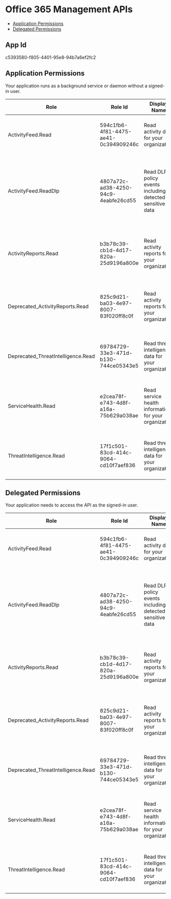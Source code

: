 # Office 365 Management APIs
- [Application Permissions](#application-permissions)
- [Delegated Permissions](#delegated-permissions)

## App Id
c5393580-f805-4401-95e8-94b7a6ef2fc2

## Application Permissions
Your application runs as a background service or daemon without a signed-in user.

| Role | Role Id | Display Name | Description |
|---|---|---|---|
| ActivityFeed.Read | 594c1fb6-4f81-4475-ae41-0c394909246c | Read activity data for your organization | Allows the application to read activity data for your organization. |
| ActivityFeed.ReadDlp | 4807a72c-ad38-4250-94c9-4eabfe26cd55 | Read DLP policy events including detected sensitive data | Allows the application to read DLP policy events, including detected sensitive data, for your organization. |
| ActivityReports.Read | b3b78c39-cb1d-4d17-820a-25d9196a800e | Read activity reports for your organization | Allows the application to read service health information for your organization. |
| Deprecated_ActivityReports.Read | 825c9d21-ba03-4e97-8007-83f020ff8c0f | Read activity reports for your organization | Allows the application to read service health information for your organization. |
| Deprecated_ThreatIntelligence.Read | 69784729-33e3-471d-b130-744ce05343e5 | Read threat intelligence data for your organization | Allows the application to read threat intelligence data for your organization |
| ServiceHealth.Read | e2cea78f-e743-4d8f-a16a-75b629a038ae | Read service health information for your organization | Allows the application to read service health information for your organization. |
| ThreatIntelligence.Read | 17f1c501-83cd-414c-9064-cd10f7aef836 | Read threat intelligence data for your organization | Allows the application to read threat intelligence data for your organization |

## Delegated Permissions
Your application needs to access the API as the signed-in user. 

| Role | Role Id | Display Name | Description |
|---|---|---|---|
| ActivityFeed.Read | 594c1fb6-4f81-4475-ae41-0c394909246c | Read activity data for your organization | Allows the application to read activity data for your organization. |
| ActivityFeed.ReadDlp | 4807a72c-ad38-4250-94c9-4eabfe26cd55 | Read DLP policy events including detected sensitive data | Allows the application to read DLP policy events, including detected sensitive data, for your organization. |
| ActivityReports.Read | b3b78c39-cb1d-4d17-820a-25d9196a800e | Read activity reports for your organization | Allows the application to read service health information for your organization. |
| Deprecated_ActivityReports.Read | 825c9d21-ba03-4e97-8007-83f020ff8c0f | Read activity reports for your organization | Allows the application to read service health information for your organization. |
| Deprecated_ThreatIntelligence.Read | 69784729-33e3-471d-b130-744ce05343e5 | Read threat intelligence data for your organization | Allows the application to read threat intelligence data for your organization |
| ServiceHealth.Read | e2cea78f-e743-4d8f-a16a-75b629a038ae | Read service health information for your organization | Allows the application to read service health information for your organization. |
| ThreatIntelligence.Read | 17f1c501-83cd-414c-9064-cd10f7aef836 | Read threat intelligence data for your organization | Allows the application to read threat intelligence data for your organization |

